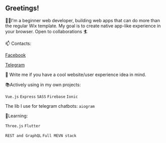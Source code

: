## Greetings!

🧑‍💻I'm a beginner web developer, building web apps that can do more than the regular Wix template. My goal is to create native app-like experience in your browser. Open to collaborations 🏄‍


📫 Contacts: 

[Facebook](https://www.facebook.com/valeriyivanovv/)

[Telegram](https://t.me/valerih12)

💬 Write me if you have a cool website/user experience idea in mind. 

📚Actively using in my own projects:

`Vue.js` `Express` `SASS` `Firebase` `Ionic`

The lib I use for telegram chatbots: `aiogram`

📖Learning: 

`Three.js` `Flutter`

`REST and GraphQL` `Full MEVN stack` 







<!--
**valerih12/valerih12** is a ✨ _special_ ✨ repository because its `README.md` (this file) appears on your GitHub profile.

Here are some ideas to get you started:

- 🔭 I’m currently working on ...
- 🌱 I’m currently learning ...
- 👯 I’m looking to collaborate on ...
- 🤔 I’m looking for help with ...
- 💬 Ask me about ...
- 📫 How to reach me: ...
- 😄 Pronouns: ...
- ⚡ Fun fact: ...
-->
